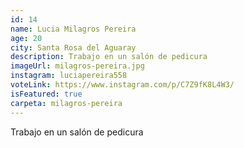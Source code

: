 ```yaml
---
id: 14
name: Lucia Milagros Pereira
age: 20
city: Santa Rosa del Aguaray
description: Trabajo en un salón de pedicura
imageUrl: milagros-pereira.jpg
instagram: luciapereira558
voteLink: https://www.instagram.com/p/C7Z9fK8L4W3/
isFeatured: true
carpeta: milagros-pereira
---
```


Trabajo en un salón de pedicura
